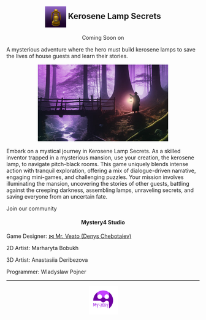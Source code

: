 <meta name="description" content="A mysterious adventure by Mystery4 Studio where the hero must build kerosene lamps to save the lives of house guests and learn their stories…"/>
<meta name="author" content="Mystery4 Studio, mystery4studio@gmail.com">
<meta name="reply-to" content="mystery4studio@gmail.com">
<link rel="stylesheet" type="text/css" href="style.css">
<script src="https://kit.fontawesome.com/2863ef2463.js" crossorigin="anonymous"></script>
<link rel="shortcut icon" type="image/x-icon" href="favicon.ico">
<h2 style="text-align:center"><img class="circular--square" style="vertical-align:middle" src="images/Kerosene Lamp.png" width="55" height="55"> Kerosene Lamp Secrets</h2>

<p style="text-align:center">
Coming Soon on <a href="https://kerosenelampsecrets.com"><i class="fa-brands fa-steam fa-xl" style="color: #000000;"></i></a>
</p>

A mysterious adventure where the hero must build kerosene lamps to save the lives of house guests and learn their stories.

<p style="text-align:center">
<img src="images/Back.png" width="340" height="200">
</p>

Embark on a mystical journey in Kerosene Lamp Secrets. As a skilled inventor trapped in a mysterious mansion, use your creation, the kerosene lamp, to navigate pitch-black rooms. This game uniquely blends intense action with tranquil exploration, offering a mix of dialogue-driven narrative, engaging mini-games, and challenging puzzles. Your mission involves illuminating the mansion, uncovering the stories of other guests, battling against the creeping darkness, assembling lamps, unraveling secrets, and saving everyone from an uncertain fate.

<i class="fa-solid fa-code fa-fade fa-xs" style="color: #000000;"></i>

Join our community <a href="https://discord.gg/ZWE9wtjF"><i class="fa-brands fa-discord fa-xl" style="color: #727bf7;"></i></a>

<h4 style="text-align:center">Mystery4 Studio</h4>

Game Designer: [⋈ Mr. Veato (Denys Chebotaiev)](https://mrveato.com)

2D Artist: Marharyta Bobukh

3D Artist: Anastasiia Deribezova

Programmer: Wladyslaw Pojner

***
<p style="text-align:center">
<img src="images/Logo.png" width="75" height="75">
</p>

<p style="text-align:center; letter-spacing:10px">
<a href="mailto:mystery4studio@gmail.com"><i class="fa-regular fa-envelope fa-xl" style="color: #000000;"></i></a>
<a href="https://www.facebook.com/klsgame"><i class="fa-brands fa-facebook fa-xl" style="color: #000000;"></i></a>
<a href="https://twitter.com/kls_game"><i class="fa-brands fa-twitter fa-xl" style="color: #000000;"></i></a>
<a href="https://youtube.com/@kls-game"><i class="fa-brands fa-youtube fa-xl" style="color: #000000;"></i></a>
<a href="https://instagram.com/klsgame"><i class="fa-brands fa-instagram fa-xl" style="color: #000000;"></i></a>
<a href="https://www.tiktok.com/@klsgame"><i class="fa-brands fa-tiktok fa-xl" style="color: #000000;"></i></a>
<a href="https://t.me/klsgame"><i class="fa-brands fa-telegram fa-xl" style="color: #000000;"></i></a>
</p>
